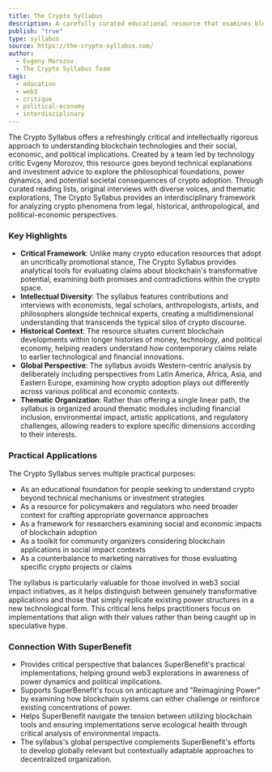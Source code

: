 ```yaml
---
title: The Crypto Syllabus
description: A carefully curated educational resource that examines blockchain technologies, cryptocurrencies, and Web3 through critical interdisciplinary perspectives beyond typical techno-optimist narratives.
publish: "true"
type: syllabus
source: https://the-crypto-syllabus.com/
author:
  - Evgeny Morozov
  - The Crypto Syllabus Team
tags:
  - education
  - web3
  - critique
  - political-economy
  - interdisciplinary
---
```


The Crypto Syllabus offers a refreshingly critical and intellectually rigorous approach to understanding blockchain technologies and their social, economic, and political implications. Created by a team led by technology critic Evgeny Morozov, this resource goes beyond technical explanations and investment advice to explore the philosophical foundations, power dynamics, and potential societal consequences of crypto adoption. Through curated reading lists, original interviews with diverse voices, and thematic explorations, The Crypto Syllabus provides an interdisciplinary framework for analyzing crypto phenomena from legal, historical, anthropological, and political-economic perspectives.

### Key Highlights
- **Critical Framework**: Unlike many crypto education resources that adopt an uncritically promotional stance, The Crypto Syllabus provides analytical tools for evaluating claims about blockchain's transformative potential, examining both promises and contradictions within the crypto space.
- **Intellectual Diversity**: The syllabus features contributions and interviews with economists, legal scholars, anthropologists, artists, and philosophers alongside technical experts, creating a multidimensional understanding that transcends the typical silos of crypto discourse.
- **Historical Context**: The resource situates current blockchain developments within longer histories of money, technology, and political economy, helping readers understand how contemporary claims relate to earlier technological and financial innovations.
- **Global Perspective**: The syllabus avoids Western-centric analysis by deliberately including perspectives from Latin America, Africa, Asia, and Eastern Europe, examining how crypto adoption plays out differently across various political and economic contexts.
- **Thematic Organization**: Rather than offering a single linear path, the syllabus is organized around thematic modules including financial inclusion, environmental impact, artistic applications, and regulatory challenges, allowing readers to explore specific dimensions according to their interests.

### Practical Applications

The Crypto Syllabus serves multiple practical purposes:

- As an educational foundation for people seeking to understand crypto beyond technical mechanisms or investment strategies
- As a resource for policymakers and regulators who need broader context for crafting appropriate governance approaches
- As a framework for researchers examining social and economic impacts of blockchain adoption
- As a toolkit for community organizers considering blockchain applications in social impact contexts
- As a counterbalance to marketing narratives for those evaluating specific crypto projects or claims

The syllabus is particularly valuable for those involved in web3 social impact initiatives, as it helps distinguish between genuinely transformative applications and those that simply replicate existing power structures in a new technological form. This critical lens helps practitioners focus on implementations that align with their values rather than being caught up in speculative hype.

### Connection With SuperBenefit

- Provides critical perspective that balances SuperBenefit's practical implementations, helping ground web3 explorations in awareness of power dynamics and political implications.
- Supports SuperBenefit's focus on anticapture and "Reimagining Power" by examining how blockchain systems can either challenge or reinforce existing concentrations of power.
- Helps SuperBenefit navigate the tension between utilizing blockchain tools and ensuring implementations serve ecological health through critical analysis of environmental impacts.
- The syllabus's global perspective complements SuperBenefit's efforts to develop globally relevant but contextually adaptable approaches to decentralized organization.